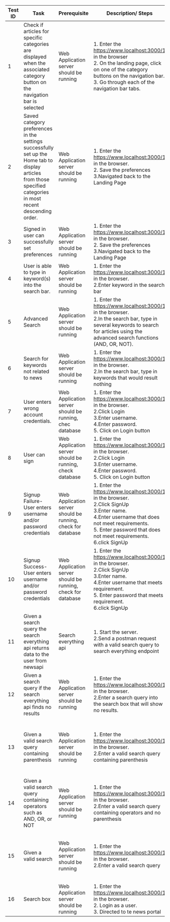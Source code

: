 | Test ID | Task | Prerequisite| Description/ Steps | Expected Output|
| ------- | ---- | ------------| ------------------ | -------------- |
| 1 | Check if articles for specific categories are displayed when the associated category button on the navigation bar is selected|Web Application server should be running|1. Enter the https://www.localhost:3000/1 in the browser <br> 2. On the landing page, click on one of the category buttons on the navigation bar.<br> 3. Go through each of the navigation bar tabs.| Articles are displayed|
| 2 |Saved category preferences in the settings successfully set up the Home tab to display articles from those specified categories in most recent descending order.| Web Application server should be running	|1. Enter the https://www.localhost:3000/1 in the browser.<br>2. Save the preferences<br>3.Navigated back to the Landing Page| Updated articles according to specified category in descending order|
| 3 | Signed in user can successfully set preferences| Web Application server should be running| 1. Enter the https://www.localhost:3000/1 in the browser.<br>2. Save the preferences<br>3.Navigated back to the Landing Page | Updated preference according to user|
| 4 | User is able to type in keyword(s) into the search bar. | Web Application server should be running| 1. Enter the https://www.localhost:3000/1 in the browser.<br>2.Enter keyword in the search bar | Search results in updated keyword |
| 5 | Advanced Search | Web Application server should be running| 1. Enter the https://www.localhost:3000/1 in the browser.<br>2.In the search bar, type in several keywords to search for articles using the advanced search functions (AND, OR, NOT). | Search results in updated multiple keywords  |
| 6 | Search for keywords not related to news | Web Application server should be running|  1. Enter the https://www.localhost:3000/1 in the browser.<br>2.In the search bar, type in keywords that would result nothing | Updates a message saying No Result |
| 7 |User enters wrong account credentials. | Web Application server should be running, chec database	|  1. Enter the https://www.localhost:3000/1 in the browser.<br>2.Click Login<br>3.Enter username.<br>4.Enter password.<br>5. Click on Login button | Login access should not be granted |
| 8 | User can sign  | Web Application server should be running, check database| 1. Enter the https://www.localhost:3000/1 in the browser.<br>2.Click Login<br>3.Enter username.<br>4.Enter password.<br>5. Click on Login button  | Login access granted, directed to the News Portal |
| 9 | Signup Failure- User enters username and/or password credentials  | Web Application server should be running, check for database| 1. Enter the https://www.localhost:3000/1 in the browser.<br>2.Click SignUp<br>3.Enter name.<br>4.Enter username that does not meet requirements.<br>5. Enter password that does not meet requirements.<br>6.click SignUp| User will not be registered |
| 10 | Signup Success- User enters username and/or password credentials  | Web Application server should be running, check for database| 1. Enter the https://www.localhost:3000/1 in the browser.<br>2.Click SignUp<br>3.Enter name.<br>4.Enter username that meets requirement.<br>5. Enter password that meets requirement.<br>6.click SignUp | User will be registered |
| 11 | Given a search query the search everything api returns data to the user from newsapi | Search everything api| 1. Start the server.<br>2.Send a postman request with a valid search query to search everything endpoint<br>| A response is returned either including some or no results |
| 12 | Given a search query if the search everything api finds no results  | Web Application server should be running| 1. Enter the https://www.localhost:3000/1 in the browser.<br>2.Enter a search query into the search box that will show no results. | An error message is displayed that says no results found. |
| 13 | Given a valid search query containing parenthesis  | Web Application server should be running| 1. Enter the https://www.localhost:3000/1 in the browser.<br>2.Enter a valid search query containing parenthesis | API interprets the query correctly and responds with the requested data |
| 14 | Given a valid search query containing operators such as AND, OR, or NOT |  Web Application server should be running| 1. Enter the https://www.localhost:3000/1 in the browser.<br>2.Enter a valid search query containing operators and no parenthesis | Return valid data results and no error message is displayed  |
| 15 | Given a valid search  | Web Application server should be running| 1. Enter the https://www.localhost:3000/1 in the browser.<br> 2.Enter a valid search query | Query articles are returned and displayed on the landing page |
| 16 | Search box| Web Application server should be running| 1. Enter the https://www.localhost:3000/1 in the browser.<br>2. Login as a user.<br>3. Directed to te news portal | Displays Search Box |


